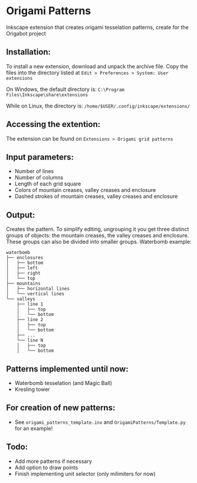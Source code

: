 # Origami Patterns
Inkscape extension that creates origami tesselation patterns, create for the Origabot project

## Installation:
To install a new extension, download and unpack the archive file. Copy the files into the directory listed at `Edit > Preferences > System: User extensions`

On Windows, the default directory is:
`C:\Program Files\Inkscape\share\extensions`

While on Linux, the directory is:
`/home/$USER/.config/inkscape/extensions/`

## Accessing the extention:
The extension can be found on `Extensions > Origami grid patterns`

## Input parameters:
- Number of lines
- Number of columns
- Length of each grid square
- Colors of mountain creases, valley creases and enclosure
- Dashed strokes of mountain creases, valley creases and enclosure

## Output:
Creates the pattern. 
To simplify editing, ungrouping it you get three distinct groups of objects: the mountain creases, the valley creases and enclosure. These groups can also be divided into smaller groups. Waterbomb example:

```
waterbomb
├── enclosures
│   ├── bottom
│   ├── left
│   ├── right
│   └── top
├── mountains
│   ├── horizontal lines
│   └── vertical lines
└── valleys
    ├── line 1
    │   ├── top
    │   └── bottom
    ├── line 2
    │   ├── top
    │   └── bottom
    ├── ...
    └── line N
    │   ├── top
    │   └── bottom
```

## Patterns implemented until now:
- Waterbomb tesselation (and Magic Ball)
- Kresling tower

## For creation of new patterns:
- See `origami_patterns_template.inx` and `OrigamiPatterns/Template.py` for an example!

## Todo:
- Add more patterns if necessary
- Add option to draw points
- Finish implementing unit selector (only milimiters for now)

